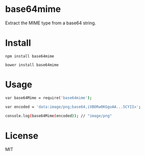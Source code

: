 # base64mime

Extract the MIME type from a base64 string.

# Install

```
npm install base64mime
```

```
bower install base64mime
```

# Usage

```bash
var base64Mime = require('base64mime');

var encoded = 'data:image/png;base64,iVBORw0KGgoAA...5CYII=';

console.log(base64Mime(encoded)); // "image/png"
```

# License

MIT
